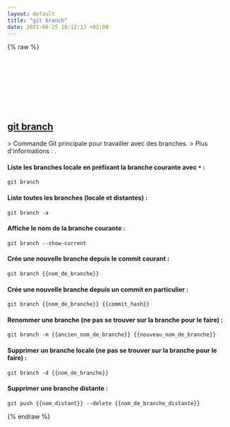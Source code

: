```yaml
---
layout: default
title: "git branch"
date: 2021-06-25 18:12:13 +02:00
---
```

{% raw %}
<h2 id="git-branch">
  <a href="/fr/common/git-branch.html">git branch</a> <a href="#git-branch"><svg class="icon">
    <use href="/assets/images/unicode_sprite.svg#link" />
  </svg></a>
</h2>
> Commande Git principale pour travailler avec des branches.
> Plus d'informations : <https://git-scm.com/docs/git-branch>.

#### Liste les branches locale en préfixant la branche courante avec `*` :
```shell
git branch
```
#### Liste toutes les branches (locale et distantes) :
```shell
git branch -a
```
#### Affiche le nom de la branche courante :
```shell
git branch --show-current
```
#### Crée une nouvelle branche depuis le commit courant :
```shell
git branch {{nom_de_branche}}
```
#### Crée une nouvelle branche depuis un commit en particulier :
```shell
git branch {{nom_de_branche}} {{commit_hash}}
```
#### Renommer une branche (ne pas se trouver sur la branche pour le faire) :
```shell
git branch -m {{ancien_nom_de_branche}} {{nouveau_nom_de_branche}}
```
#### Supprimer un branche locale (ne pas se trouver sur la branche pour le faire) :
```shell
git branch -d {{nom_de_branche}}
```
#### Supprimer une branche distante :
```shell
git push {{nom_distant}} --delete {{nom_de_branche_distante}}
```
{% endraw %}